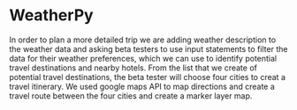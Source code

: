 # WeatherPy
In order to plan a more detailed trip we are adding weather description to the weather data and asking beta testers to use input statements to filter the data for their weather preferences, which we can use to identify potential travel destinations and nearby hotels. From the list that we create of potential travel destinations, the beta tester will choose four cities to creat a travel itinerary. We used google maps API to map directions and create a travel route between the four cities and create a marker layer map. 
